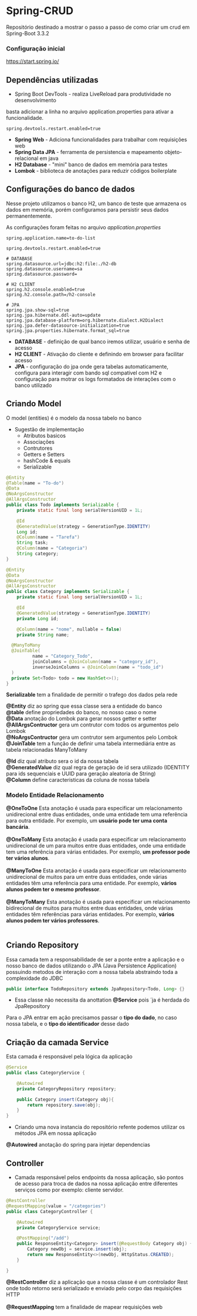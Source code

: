 # Spring-CRUD
Repositório destinado a mostrar o passo a passo de como criar um crud em Spring-Boot  3.3.2

### Configuração inicial
<https://start.spring.io/>

## Dependências utilizadas
* Spring Boot DevTools - realiza LiveReload para produtividade no desenvolvimento 

basta adicionar a linha no arquivo application.properties para ativar a funcionalidade.
```
spring.devtools.restart.enabled=true
```

* __Spring Web__ - Adiciona funcionalidades para trabalhar com requisições web
* __Spring Data JPA__ - ferramenta de persistencia e mapeamento objeto-relacional em java
* __H2 Database__ - "mini" banco de dados em memória para testes
* __Lombok__ - biblioteca de anotações para reduzir códigos boilerplate

## Configurações do banco de dados
Nesse projeto utilizamos o banco H2, um banco de teste que armazena os dados em memória, porém configuramos para persistir seus dados permanentemente.

As configurações foram feitas no arquivo *application.properties*    
```
spring.application.name=to-do-list

spring.devtools.restart.enabled=true

# DATABASE
spring.datasource.url=jdbc:h2:file:./h2-db
spring.datasource.username=sa
spring.datasource.password=

# H2 CLIENT
spring.h2.console.enabled=true
spring.h2.console.path=/h2-console

# JPA
spring.jpa.show-sql=true
spring.jpa.hibernate.ddl-auto=update
spring.jpa.database-platform=org.hibernate.dialect.H2Dialect
spring.jpa.defer-datasource-initialization=true
spring.jpa.properties.hibernate.format_sql=true
```

* __DATABASE__ - definição de qual banco iremos utilizar, usuário e senha de acesso
* __H2 CLIENT__ - Ativação do cliente e definindo em browser para facilitar acesso
* __JPA__ - configuração do jpa onde gera tabelas automaticamente, configura para interagir com bando sql compativel com H2 e configuração para motrar os logs formatados de interações com o banco utilizado

## Criando Model
O model (entities) é o modelo da nossa tabelo no banco

* Sugestão de implementação
  * Atributos basicos
  * Associações
  * Contrutores
  * Getters e Setters
  * hashCode & equals
  * Serializable


```java
@Entity
@Table(name = "To-do")
@Data
@NoArgsConstructor
@AllArgsConstructor
public class Todo implements Serializable {
    private static final long serialVersionUID = 1L;

    @Id
    @GeneratedValue(strategy = GenerationType.IDENTITY)
    Long id;
    @Column(name = "Tarefa")
    String task;
    @Column(name = "Categoria")
    String category;
}
```

```java
@Entity
@Data
@NoArgsConstructor
@AllArgsConstructor
public class Category implements Serializable {
    private static final long serialVersionUID = 1L;

    @Id
    @GeneratedValue(strategy = GenerationType.IDENTITY)
    private Long id;

    @Column(name = "nome", nullable = false)
    private String name;

  @ManyToMany
  @JoinTable(
          name = "Category_Todo",
          joinColumns = @JoinColumn(name = "category_id"),
          inverseJoinColumns = @JoinColumn(name = "todo_id")
  )
  private Set<Todo> todo = new HashSet<>();
}
```

__Serializable__ tem a finalidade de permitir o trafego dos dados pela rede

__@Entity__ diz ao spring que essa classe sera a entidade do banco<br>
__@table__ define propriedades do banco, no nosso caso o nome<br>
__@Data__ anotação do Lombok para gerar nossos getter e setter<br>
__@AllArgsContructor__ gera um contrutor com todos os argumentos pelo Lombok<br>
__@NoArgsContructor__ gera um contrutor sem argumentos pelo Lombok<br>
__@JoinTable__ tem a função de definir uma tabela intermediária entre as tabela relacionadas ManyToMany<br>

__@Id__ diz qual atributo sera o id da nossa tabela<br>
__@GeneratedValue__ diz qual regra de geração de id sera utilizado (IDENTITY para ids sequenciais e UUID para geração aleatoria de String)<br>
__@Column__ define caracteristicas da coluna de nossa tabela<br>

### Modelo Entidade Relacionamento

__@OneToOne__ Esta anotação é usada para especificar um relacionamento unidirecional entre duas entidades, onde uma entidade tem uma referência para outra entidade. Por exemplo, um **usuário pode ter uma conta bancária**. <br> <br>
__@OneToMany__ Esta anotação é usada para especificar um relacionamento unidirecional de um para muitos entre duas entidades, onde uma entidade tem uma referência para várias entidades. Por exemplo, **um professor pode ter vários alunos**. <br><br>
__@ManyToOne__ Esta anotação é usada para especificar um relacionamento unidirecional de muitos para um entre duas entidades, onde várias entidades têm uma referência para uma entidade. Por exemplo, **vários alunos podem ter o mesmo professor**. <br><br>
__@ManyToMany__ Esta anotação é usada para especificar um relacionamento bidirecional de muitos para muitos entre duas entidades, onde várias entidades têm referências para várias entidades. Por exemplo, **vários alunos podem ter vários professores**. <br> <br>

## Criando Repository
Essa camada tem a responsabilidade de ser a ponte entre a aplicação e o nosso banco de dados utilizando o JPA (Java Persistence Application) possuindo metodos de interação com a nossa tabela abstraindo toda a complexidade do JDBC

``` java
public interface TodoRepository extends JpaRepository<Todo, Long> {}
```

* Essa classe não necessita da anottation __@Service__ pois ´ja é herdada do JpaRepository

Para o JPA entrar em ação precisamos passar o __tipo do dado__, no caso nossa tabela, e o __tipo do identificador__ desse dado

## Criação da camada Service
Esta camada é responsável pela lógica da aplicação

```java
@Service
public class CategoryService {

    @Autowired
    private CategoryRepository repository;

    public Category insert(Category obj){
        return repository.save(obj);
    }
}
```

* Criando uma nova instancia do repositório refente podemos utilizar os métodos JPA em nossa aplicação

__@Autowired__ anotação do spring para injetar dependencias

## Controller
* Camada responsável pelos endpoints da nossa aplicação, são pontos de acesso para troca de dados na nossa aplicação entre diferentes serviços como por exemplo: cliente servidor.

```java
@RestController
@RequestMapping(value = "/categories")
public class CategoryController {

    @Autowired
    private CategoryService service;

    @PostMapping("/add")
    public ResponseEntity<Category> insert(@RequestBody Category obj) {
        Category newObj = service.insert(obj);
        return new ResponseEntity<>(newObj, HttpStatus.CREATED);
    }

}
```

__@RestController__ diz a aplicação que a nossa classe é um controlador Rest onde todo retorno será serializado e enviado pelo corpo das requisições HTTP <br><br>
__@RequestMapping__ tem a finalidade de mapear requisições web